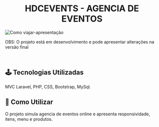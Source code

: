 <h1 align="center">HDCEVENTS - AGENCIA DE EVENTOS </h1>

![Como viajar-apresentação](https://github.com/MarlonUdi/Plataforma-de-eventos/assets/97252577/3434aa5a-8b7c-4506-a895-e386e134a722)

</p>
<p>OBS: O projeto está em desenvolvimento e pode apresentar alterações na versão final</p>
<br>

<h2>🕹️ Tecnologias Utilizadas</h2>
<p>MVC Laravel, PHP, CSS, Bootstrap, MySql.</p>
<h2>🤔 Como Utilizar</h2>
<p>O projeto simula agencia de eventos online e apresenta responsividade, itens, menu e produtos.</p>
